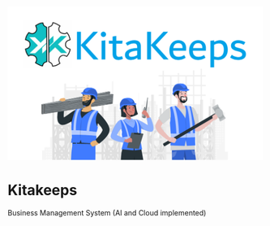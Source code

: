 <img src="assets/images/docu/social-preview-1.png" alt="Social Preview of KitaKeeps"/>

# Kitakeeps
Business Management System (AI and Cloud implemented)
